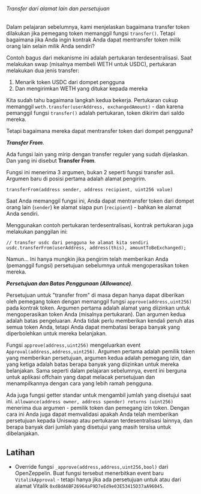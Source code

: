 ###### Transfer dari alamat lain dan persetujuan

Dalam pelajaran sebelumnya, kami menjelaskan bagaimana transfer token dilakukan jika pemegang token memanggil fungsi `transfer()`. Tetapi bagaimana jika Anda ingin kontrak Anda dapat mentransfer token milik orang lain selain milik Anda sendiri?

Contoh bagus dari mekanisme ini adalah pertukaran terdesentralisasi. Saat melakukan swap (misalnya membeli WETH untuk USDC), pertukaran melakukan dua jenis transfer:

1. Menarik token USDC dari dompet pengguna
2. Dan mengirimkan WETH yang ditukar kepada mereka

Kita sudah tahu bagaimana langkah kedua bekerja. Pertukaran cukup memanggil `weth.transfer(userAddress, exchangedAmount)` - dan karena pemanggil fungsi `transfer()` adalah pertukaran, token dikirim dari saldo mereka.

Tetapi bagaimana mereka dapat mentransfer token dari dompet pengguna?

**_Transfer From_**.

Ada fungsi lain yang mirip dengan transfer reguler yang sudah dijelaskan. Dan yang ini disebut **Transfer From**.

Fungsi ini menerima 3 argumen, bukan 2 seperti fungsi transfer asli. Argumen baru di posisi pertama adalah alamat pengirim.

`transferFrom(address sender, address recipient, uint256 value)`

Saat Anda memanggil fungsi ini, Anda dapat mentransfer token dari dompet orang lain (`sender`) ke alamat siapa pun (`recipient`) - bahkan ke alamat Anda sendiri.

Menggunakan contoh pertukaran terdesentralisasi, kontrak pertukaran juga melakukan panggilan ini:

```
// transfer usdc dari pengguna ke alamat kita sendiri
usdc.transferFrom(userAddress, address(this), amountToBeExchanged);
```

Namun... Ini hanya mungkin jika pengirim telah memberikan Anda (pemanggil fungsi) persetujuan sebelumnya untuk mengoperasikan token mereka.

**_Persetujuan dan Batas Penggunaan (Allowance)_**.

Persetujuan untuk "transfer from" di masa depan hanya dapat diberikan oleh pemegang token dengan memanggil fungsi `approve(address,uint256)` pada kontrak token. Argumen pertama adalah alamat yang diizinkan untuk mengoperasikan token Anda (misalnya pertukaran). Dan argumen kedua adalah batas pengeluaran. Anda tidak perlu memberikan kendali penuh atas semua token Anda, tetapi Anda dapat membatasi berapa banyak yang diperbolehkan untuk mereka belanjakan.

Fungsi `approve(address,uint256)` mengeluarkan event `Approval(address,address,uint256)`. Argumen pertama adalah pemilik token yang memberikan persetujuan, argumen kedua adalah pemegang izin, dan yang ketiga adalah batas berapa banyak yang diizinkan untuk mereka belanjakan. Sama seperti dalam pelajaran sebelumnya, event ini berguna untuk aplikasi offchain yang dapat melacak persetujuan dan menampilkannya dengan cara yang lebih ramah pengguna.

Ada juga fungsi getter standar untuk mengambil jumlah yang disetujui saat ini. `allowance(address owner, address spender) returns (uint256)` menerima dua argumen - pemilik token dan pemegang izin token. Dengan cara ini Anda juga dapat memvalidasi apakah Anda telah memberikan persetujuan kepada Uniswap atau pertukaran terdesentralisasi lainnya, dan berapa banyak dari jumlah yang disetujui yang masih tersisa untuk dibelanjakan.

## Latihan

- Override fungsi `_approve(address,address,uint256,bool)` dari OpenZeppelin. Buat fungsi tersebut menerbitkan event baru `VitalikApproval` - tetapi hanya jika ada persetujuan untuk atau dari alamat Vitalik `0xd8dA6BF26964aF9D7eEd9e03E53415D37aA96045`.
